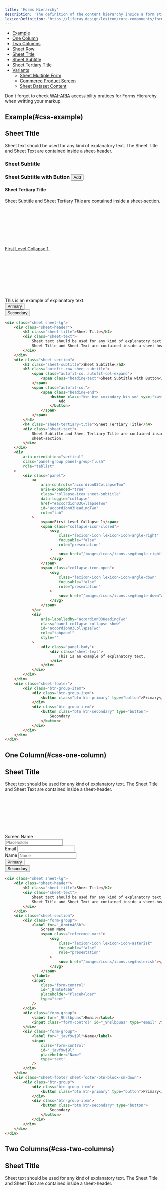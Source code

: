 ```yaml
---
title: 'Forms Hierarchy'
description: 'The definition of the content hierarchy inside a form structure and the components used to identify the different content blocks. This page contemplates the visual definition of the hierarchy and the measurements and the definition of the components that establish that hierarchy.'
lexiconDefinition: 'https://liferay.design/lexicon/core-components/forms/'
---
```


<div class="nav-toc-absolute">
<div class="nav-toc">

-   [Example](#css-example)
-   [One Column](#css-one-column)
-   [Two Columns](#css-two-columns)
-   [Sheet Row](#css-sheet-row)
-   [Sheet Title](#css-sheet-title)
-   [Sheet Subtitle](#css-sheet-subtitle)
-   [Sheet Tertiary Title](#css-sheet-tertiary-title)
-   [Variants](#css-variants)
    -   [Sheet Multiple Form](#css-sheet-multiple-form)
    -   [Commerce Product Screen](#css-commerce-product-screen)
    -   [Sheet Dataset Content](#css-sheet-dataset-content)

</div>
</div>

<div class="clay-site-alert alert alert-warning">
	Don't forget to check <a href="https://www.w3.org/TR/wai-aria-practices/#accordion">WAI-ARIA</a> accessibility pratices for Forms Hierarchy when writting your markup.
</div>

## Example(#css-example)

<div class="sheet-example">
	<div class="sheet sheet-lg">
		<div class="sheet-header">
			<h2 class="sheet-title">Sheet Title</h2>
			<div class="sheet-text">Sheet text should be used for any kind of explanatory text. The Sheet Title and Sheet Text are contained inside a sheet-header.</div>
		</div>
		<div class="sheet-section">
			<h3 class="sheet-subtitle">Sheet Subtitle</h3>
			<h3 class="autofit-row sheet-subtitle">
				<span class="autofit-col autofit-col-expand">
					<span class="heading-text">Sheet Subtitle with Button</span>
				</span>
				<span class="autofit-col">
					<span class="heading-end">
						<button class="btn btn-secondary btn-sm" type="button">Add</button>
					</span>
				</span>
			</h3>
			<h4 class="sheet-tertiary-title">Sheet Tertiary Title</h4>
			<div class="sheet-text">Sheet Subtitle and Sheet Tertiary Title are contained inside a sheet-section.</div>
		</div>
		<div aria-orientation="vertical" class="panel-group panel-group-flush" role="tablist">
			<div class="panel">
				<a aria-controls="accordion03CollapseTwo" aria-expanded="true" class="collapse-icon sheet-subtitle" data-toggle="collapse" href="#accordion03CollapseTwo" id="accordion03HeadingTwo" role="tab">
					<span>First Level Collapse 1</span>
					<span class="collapse-icon-closed">
						<svg class="lexicon-icon lexicon-icon-angle-right" focusable="false" role="presentation">
							<use href="/images/icons/icons.svg#angle-right"></use>
						</svg>
					</span>
					<span class="collapse-icon-open">
						<svg class="lexicon-icon lexicon-icon-angle-down" focusable="false" role="presentation">
							<use href="/images/icons/icons.svg#angle-down"></use>
						</svg>
					</span>
				</a>
				<div aria-labelledby="accordion03HeadingTwo" class="panel-collapse collapse show" id="accordion03CollapseTwo" role="tabpanel" style="">
					<div class="panel-body">
						<div class="sheet-text">This is an example of explanatory text.</div>
					</div>
				</div>
			</div>
		</div>
		<div class="sheet-footer">
			<div class="btn-group-item">
				<div class="btn-group-item">
					<button class="btn btn-primary" type="button">Primary</button>
				</div>
				<div class="btn-group-item">
					<button class="btn btn-secondary" type="button">Secondary</button>
				</div>
			</div>
		</div>
	</div>
</div>

```html
<div class="sheet sheet-lg">
	<div class="sheet-header">
		<h2 class="sheet-title">Sheet Title</h2>
		<div class="sheet-text">
			Sheet text should be used for any kind of explanatory text. The
			Sheet Title and Sheet Text are contained inside a sheet-header.
		</div>
	</div>
	<div class="sheet-section">
		<h3 class="sheet-subtitle">Sheet Subtitle</h3>
		<h3 class="autofit-row sheet-subtitle">
			<span class="autofit-col autofit-col-expand">
				<span class="heading-text">Sheet Subtitle with Button</span>
			</span>
			<span class="autofit-col">
				<span class="heading-end">
					<button class="btn btn-secondary btn-sm" type="button">
						Add
					</button>
				</span>
			</span>
		</h3>
		<h4 class="sheet-tertiary-title">Sheet Tertiary Title</h4>
		<div class="sheet-text">
			Sheet Subtitle and Sheet Tertiary Title are contained inside a
			sheet-section.
		</div>
	</div>
	<div
		aria-orientation="vertical"
		class="panel-group panel-group-flush"
		role="tablist"
	>
		<div class="panel">
			<a
				aria-controls="accordion03CollapseTwo"
				aria-expanded="true"
				class="collapse-icon sheet-subtitle"
				data-toggle="collapse"
				href="#accordion03CollapseTwo"
				id="accordion03HeadingTwo"
				role="tab"
			>
				<span>First Level Collapse 1</span>
				<span class="collapse-icon-closed">
					<svg
						class="lexicon-icon lexicon-icon-angle-right"
						focusable="false"
						role="presentation"
					>
						<use href="/images/icons/icons.svg#angle-right"></use>
					</svg>
				</span>
				<span class="collapse-icon-open">
					<svg
						class="lexicon-icon lexicon-icon-angle-down"
						focusable="false"
						role="presentation"
					>
						<use href="/images/icons/icons.svg#angle-down"></use>
					</svg>
				</span>
			</a>
			<div
				aria-labelledby="accordion03HeadingTwo"
				class="panel-collapse collapse show"
				id="accordion03CollapseTwo"
				role="tabpanel"
				style=""
			>
				<div class="panel-body">
					<div class="sheet-text">
						This is an example of explanatory text.
					</div>
				</div>
			</div>
		</div>
	</div>
	<div class="sheet-footer">
		<div class="btn-group-item">
			<div class="btn-group-item">
				<button class="btn btn-primary" type="button">Primary</button>
			</div>
			<div class="btn-group-item">
				<button class="btn btn-secondary" type="button">
					Secondary
				</button>
			</div>
		</div>
	</div>
</div>
```

## One Column(#css-one-column)

<div class="sheet-example">
	<div class="sheet sheet-lg">
		<div class="sheet-header">
			<h2 class="sheet-title">Sheet Title</h2>
			<div class="sheet-text">Sheet text should be used for any kind of explanatory text. The Sheet Title and Sheet Text are contained inside a sheet-header.</div>
		</div>
		<div class="sheet-section">
			<div class="form-group">
				<label for="_yepzzftzb">
					Screen Name
					<span class="reference-mark">
						<svg class="lexicon-icon lexicon-icon-asterisk" focusable="false" role="presentation">
							<use href="/images/icons/icons.svg#asterisk"></use>
						</svg>
					</span>
				</label>
				<input class="form-control" id="_yepzzftzb" placeholder="Placeholder" type="text">
			</div>
			<div class="form-group">
				<label for="basicInputTypeEmail">Email</label>
				<input class="form-control" id="basicInputTypeEmail" type="email">
			</div>
			<div class="form-group">
				<label for="_3yzci7nce">Name</label>
				<input class="form-control" id="_3yzci7nce" placeholder="Name" type="text">
			</div>
		</div>
		<div class="sheet-footer sheet-footer-btn-block-sm-down">
			<div class="btn-group">
				<div class="btn-group-item">
					<button class="btn btn-primary" type="button">Primary</button>
				</div>
				<div class="btn-group-item">
					<button class="btn btn-secondary" type="button">Secondary</button>
				</div>
			</div>
		</div>
	</div>
</div>

```html
<div class="sheet sheet-lg">
	<div class="sheet-header">
		<h2 class="sheet-title">Sheet Title</h2>
		<div class="sheet-text">
			Sheet text should be used for any kind of explanatory text. The
			Sheet Title and Sheet Text are contained inside a sheet-header.
		</div>
	</div>
	<div class="sheet-section">
		<div class="form-group">
			<label for="_0rmtn466h">
				Screen Name
				<span class="reference-mark">
					<svg
						class="lexicon-icon lexicon-icon-asterisk"
						focusable="false"
						role="presentation"
					>
						<use href="/images/icons/icons.svg#asterisk"></use>
					</svg>
				</span>
			</label>
			<input
				class="form-control"
				id="_0rmtn466h"
				placeholder="Placeholder"
				type="text"
			/>
		</div>
		<div class="form-group">
			<label for="_9hslbpuas">Email</label>
			<input class="form-control" id="_9hslbpuas" type="email" />
		</div>
		<div class="form-group">
			<label for="_javf9wj9l">Name</label>
			<input
				class="form-control"
				id="_javf9wj9l"
				placeholder="Name"
				type="text"
			/>
		</div>
	</div>
	<div class="sheet-footer sheet-footer-btn-block-sm-down">
		<div class="btn-group">
			<div class="btn-group-item">
				<button class="btn btn-primary" type="button">Primary</button>
			</div>
			<div class="btn-group-item">
				<button class="btn btn-secondary" type="button">
					Secondary
				</button>
			</div>
		</div>
	</div>
</div>
```

## Two Columns(#css-two-columns)

<div class="sheet-example">
	<div class="sheet sheet-lg">
		<div class="sheet-header">
			<h2 class="sheet-title">Sheet Title</h2>
			<div class="sheet-text">Sheet text should be used for any kind of explanatory text. The Sheet Title and Sheet Text are contained inside a sheet-header.</div>
		</div>
		<div class="sheet-section">
			<div class="form-group-autofit">
				<div class="form-group-item">
					<label for="_c0phn4u3q">
						Screen Name
						<span class="reference-mark">
							<svg class="lexicon-icon lexicon-icon-asterisk" focusable="false" role="presentation">
								<use href="/images/icons/icons.svg#asterisk"></use>
							</svg>
						</span>
					</label>
					<input class="form-control" id="_c0phn4u3q" placeholder="Placeholder" type="text">
				</div>
				<div class="form-group-item">
					<label for="_2nwkgln2x">Birthday</label>
					<input class="form-control" id="_2nwkgln2x" placeholder="Placeholder" type="text" value="01/01/1970">
				</div>
			</div>
			<div class="form-group-autofit">
				<div class="form-group-item">
					<label for="_iyygmg1c5">Email</label>
					<input class="form-control" id="_iyygmg1c5" type="email">
				</div>
				<div class="form-group-item">
					<label for="_xyx7wo9lq">Gender</label>
					<input class="form-control" id="_xyx7wo9lq" placeholder="Gender" type="text">
				</div>
			</div>
			<div class="form-group-autofit">
				<div class="form-group-item">
					<label for="_hizl88js7">Name</label>
					<input class="form-control" id="_hizl88js7" placeholder="Name" type="text">
				</div>
				<div class="form-group-item">
					<label for="_3ud138ywq">Job Title</label>
					<input class="form-control" id="_3ud138ywq" placeholder="Job Title" type="text">
				</div>
			</div>
		</div>
		<div class="sheet-footer sheet-footer-btn-block-sm-down">
			<div class="btn-group">
				<div class="btn-group-item">
					<button class="btn btn-primary" type="button">Primary</button>
				</div>
				<div class="btn-group-item">
					<button class="btn btn-secondary" type="button">Secondary</button>
				</div>
			</div>
		</div>
	</div>
</div>

```html
<div class="sheet sheet-lg">
	<div class="sheet-header">
		<h2 class="sheet-title">Sheet Title</h2>
		<div class="sheet-text">
			Sheet text should be used for any kind of explanatory text. The
			Sheet Title and Sheet Text are contained inside a sheet-header.
		</div>
	</div>
	<div class="sheet-section">
		<div class="form-group-autofit">
			<div class="form-group-item">
				<label for="_cab0u4dgi">
					Screen Name
					<span class="reference-mark">
						<svg
							class="lexicon-icon lexicon-icon-asterisk"
							focusable="false"
							role="presentation"
						>
							<use href="/images/icons/icons.svg#asterisk"></use>
						</svg>
					</span>
				</label>
				<input
					class="form-control"
					id="_cab0u4dgi"
					placeholder="Placeholder"
					type="text"
				/>
			</div>
			<div class="form-group-item">
				<label for="_y1mdflpv9">Birthday</label>
				<input
					class="form-control"
					id="_y1mdflpv9"
					placeholder="Placeholder"
					type="text"
					value="01/01/1970"
				/>
			</div>
		</div>
		<div class="form-group-autofit">
			<div class="form-group-item">
				<label for="_jcrc07o9v">Email</label>
				<input class="form-control" id="_jcrc07o9v" type="email" />
			</div>
			<div class="form-group-item">
				<label for="_17obpdwz0">Gender</label>
				<input
					class="form-control"
					id="_17obpdwz0"
					placeholder="Gender"
					type="text"
				/>
			</div>
		</div>
		<div class="form-group-autofit">
			<div class="form-group-item">
				<label for="_kcnx64qkv">Name</label>
				<input
					class="form-control"
					id="_kcnx64qkv"
					placeholder="Name"
					type="text"
				/>
			</div>
			<div class="form-group-item">
				<label for="_8awy2608y">Job Title</label>
				<input
					class="form-control"
					id="_8awy2608y"
					placeholder="Job Title"
					type="text"
				/>
			</div>
		</div>
	</div>
	<div class="sheet-footer sheet-footer-btn-block-sm-down">
		<div class="btn-group">
			<div class="btn-group-item">
				<button class="btn btn-primary" type="button">Primary</button>
			</div>
			<div class="btn-group-item">
				<button class="btn btn-secondary" type="button">
					Secondary
				</button>
			</div>
		</div>
	</div>
</div>
```

## Sheet Row(#css-sheet-row)

The `sheet-row` aligns content flush with the sheet borders using negative margins.

<div class="sheet-example">
	<div class="sheet sheet-lg">
		<div class="sheet-header">
			<h4 class="sheet-title">Sheet Title</h4>
		</div>
		<div class="sheet-row">
			<ul class="nav nav-tabs nav-tabs-light" role="tablist">
				<li class="nav-item">
					<a aria-controls="fields" aria-selected="true" class="active nav-link" data-toggle="tab" href="#fields" id="fieldsTab" role="tab">Fields</a>
				</li>
				<li class="nav-item">
					<a aria-controls="settings" aria-selected="false" class="nav-link" data-toggle="tab" href="#settings" id="settingsTab" role="tab">Settings</a>
				</li>
				<li class="nav-item">
					<a aria-controls="documents" aria-selected="false" class="disabled nav-link" data-toggle="tab" href="#documents" id="documentsTab" role="tab" tabindex="-1">Documents</a>
				</li>
				<li class="dropdown nav-item">
					<a aria-expanded="false" aria-haspopup="true" class="dropdown-toggle nav-link" data-toggle="dropdown" href="#1" role="button">
						Configuration
						<svg class="lexicon-icon lexicon-icon-caret-bottom" focusable="false" role="presentation">
							<use href="/images/icons/icons.svg#caret-bottom" />
						</svg>
					</a>
					<div class="dropdown-menu dropdown-menu-indicator-end">
						<a aria-controls="setup" aria-selected="false" class="dropdown-item" data-toggle="tab" href="#setup" id="setupTab" role="tab">
							Setup
							<span aria-hidden="true" class="dropdown-item-indicator">
								<svg class="lexicon-icon lexicon-icon-check" focusable="false" role="presentation">
									<use href="/images/icons/icons.svg#check" />
								</svg>
							</span>
						</a>
						<a aria-controls="supportedClients" aria-selected="false" class="dropdown-item" data-toggle="tab" href="#supportedClients" id="supportedClientsTab" role="tab">
							Supported Clients
							<span aria-hidden="true" class="dropdown-item-indicator">
								<svg class="lexicon-icon lexicon-icon-check" focusable="false" role="presentation">
									<use href="/images/icons/icons.svg#check" />
								</svg>
							</span>
						</a>
					</div>
				</li>
			</ul>
			<div class="tab-content">
				<div aria-labelledby="fieldsTab" class="active fade show tab-pane" id="fields" role="tabpanel">
					Single origin, extra id beans, eu to go, skinny americano ut aftertaste sugar. At americano, viennese variety iced grounds, grinder froth and pumpkin spice aromatic. Cultivar aged lungo, grounds café au lait, skinny, blue mountain, in variety sugar shop roast. Wings, blue mountain affogato organic cappuccino java plunger pot. Single shot variety pumpkin spice seasonal skinny barista carajillo robust cream.
				</div>
				<div aria-labelledby="settingsTab" class="fade tab-pane" id="settings" role="tabpanel">
					Iced, crema, coffee id kopi-luwak coffee variety. Skinny extraction, id trifecta qui trifecta grinder. Barista robusta arabica breve ut skinny milk beans macchiato carajillo espresso. Cultivar single shot brewed, coffee steamed to go wings to go cortado. Grinder, siphon coffee acerbic espresso cinnamon crema breve.
				</div>
				<div aria-labelledby="documentsTab" class="fade tab-pane" id="documents" role="tabpanel">
					Cultivar single shot brewed, coffee steamed to go wings to go cortado. Grinder, siphon coffee acerbic espresso cinnamon crema breve.
				</div>
				<div aria-labelledby="setupTab" class="fade tab-pane" id="setup" role="tabpanel">
					Skinny extraction, id trifecta qui trifecta grinder. Barista robusta arabica breve ut skinny milk beans macchiato carajillo espresso. Cultivar single shot brewed, coffee steamed to go wings to go cortado. Grinder, siphon coffee acerbic espresso cinnamon crema breve.
				</div>
				<div aria-labelledby="supportedClientsTab" class="fade tab-pane" id="supportedClients" role="tabpanel">
					At americano, viennese variety iced grounds, grinder froth and pumpkin spice aromatic. Cultivar aged lungo, grounds café au lait, skinny, blue mountain, in variety sugar shop roast. Wings, blue mountain affogato organic cappuccino java plunger pot. Single shot variety pumpkin spice seasonal skinny barista carajillo robust cream.
				</div>
			</div>
		</div>
	</div>
</div>

```html
<div class="sheet sheet-lg">
	<div class="sheet-header">
		<h4 class="sheet-title">Sheet Title</h4>
	</div>
	<div class="sheet-row">
		<ul class="nav nav-tabs nav-tabs-light" role="tablist">
			<li class="nav-item">
				<a
					aria-controls="fields"
					aria-selected="true"
					class="active nav-link"
					data-toggle="tab"
					href="#fields"
					id="fieldsTab"
					role="tab"
					>Fields</a
				>
			</li>
			<li class="nav-item">
				<a
					aria-controls="settings"
					aria-selected="false"
					class="nav-link"
					data-toggle="tab"
					href="#settings"
					id="settingsTab"
					role="tab"
					>Settings</a
				>
			</li>
			<li class="nav-item">
				<a
					aria-controls="documents"
					aria-selected="false"
					class="disabled nav-link"
					data-toggle="tab"
					href="#documents"
					id="documentsTab"
					role="tab"
					tabindex="-1"
					>Documents</a
				>
			</li>
			<li class="dropdown nav-item">
				<a
					aria-expanded="false"
					aria-haspopup="true"
					class="dropdown-toggle nav-link"
					data-toggle="dropdown"
					href="#1"
					role="button"
				>
					Configuration
					<svg
						class="lexicon-icon lexicon-icon-caret-bottom"
						focusable="false"
						role="presentation"
					>
						<use href="/images/icons/icons.svg#caret-bottom" />
					</svg>
				</a>
				<div class="dropdown-menu dropdown-menu-indicator-end">
					<a
						aria-controls="setup"
						aria-selected="false"
						class="dropdown-item"
						data-toggle="tab"
						href="#setup"
						id="setupTab"
						role="tab"
					>
						Setup
						<span
							aria-hidden="true"
							class="dropdown-item-indicator"
						>
							<svg
								class="lexicon-icon lexicon-icon-check"
								focusable="false"
								role="presentation"
							>
								<use href="/images/icons/icons.svg#check" />
							</svg>
						</span>
					</a>
					<a
						aria-controls="supportedClients"
						aria-selected="false"
						class="dropdown-item"
						data-toggle="tab"
						href="#supportedClients"
						id="supportedClientsTab"
						role="tab"
					>
						Supported Clients
						<span
							aria-hidden="true"
							class="dropdown-item-indicator"
						>
							<svg
								class="lexicon-icon lexicon-icon-check"
								focusable="false"
								role="presentation"
							>
								<use href="/images/icons/icons.svg#check" />
							</svg>
						</span>
					</a>
				</div>
			</li>
		</ul>
		<div class="tab-content">
			<div
				aria-labelledby="fieldsTab"
				class="active fade show tab-pane"
				id="fields"
				role="tabpanel"
			>
				Single origin, extra id beans, eu to go, skinny americano ut
				aftertaste sugar. At americano, viennese variety iced grounds,
				grinder froth and pumpkin spice aromatic. Cultivar aged lungo,
				grounds café au lait, skinny, blue mountain, in variety sugar
				shop roast. Wings, blue mountain affogato organic cappuccino
				java plunger pot. Single shot variety pumpkin spice seasonal
				skinny barista carajillo robust cream.
			</div>
			<div
				aria-labelledby="settingsTab"
				class="fade tab-pane"
				id="settings"
				role="tabpanel"
			>
				Iced, crema, coffee id kopi-luwak coffee variety. Skinny
				extraction, id trifecta qui trifecta grinder. Barista robusta
				arabica breve ut skinny milk beans macchiato carajillo espresso.
				Cultivar single shot brewed, coffee steamed to go wings to go
				cortado. Grinder, siphon coffee acerbic espresso cinnamon crema
				breve.
			</div>
			<div
				aria-labelledby="documentsTab"
				class="fade tab-pane"
				id="documents"
				role="tabpanel"
			>
				Cultivar single shot brewed, coffee steamed to go wings to go
				cortado. Grinder, siphon coffee acerbic espresso cinnamon crema
				breve.
			</div>
			<div
				aria-labelledby="setupTab"
				class="fade tab-pane"
				id="setup"
				role="tabpanel"
			>
				Skinny extraction, id trifecta qui trifecta grinder. Barista
				robusta arabica breve ut skinny milk beans macchiato carajillo
				espresso. Cultivar single shot brewed, coffee steamed to go
				wings to go cortado. Grinder, siphon coffee acerbic espresso
				cinnamon crema breve.
			</div>
			<div
				aria-labelledby="supportedClientsTab"
				class="fade tab-pane"
				id="supportedClients"
				role="tabpanel"
			>
				At americano, viennese variety iced grounds, grinder froth and
				pumpkin spice aromatic. Cultivar aged lungo, grounds café au
				lait, skinny, blue mountain, in variety sugar shop roast. Wings,
				blue mountain affogato organic cappuccino java plunger pot.
				Single shot variety pumpkin spice seasonal skinny barista
				carajillo robust cream.
			</div>
		</div>
	</div>
</div>
```

## Sheet Title(#css-sheet-title)

Use `autofit` utilities with `component-title` in `sheet-title` to vertically align the text with small sized buttons (32px tall). This pattern allows long text to break to new line while keeping the button(s) text centered on the first line of text.

<div class="sheet-example">
	<div class="sheet sheet-lg">
		<div class="sheet-header">
			<h4 class="sheet-title">Sheet Title</h4>
			<h4 class="sheet-title">
				<span class="autofit-float-sm-down autofit-padded-no-gutters autofit-row">
					<span class="autofit-col autofit-col-expand">
						<span class="component-title">One Line Title</span>
					</span>
					<span class="autofit-col">
						<a class="btn btn-secondary btn-sm" href="#1" role="button">Add</a>
					</span>
					<span class="autofit-col">
						<button class="btn btn-secondary btn-sm" type="button">Remove</button>
					</span>
				</span>
			</h4>
			<h4 class="sheet-title">
				<span class="autofit-padded-no-gutters autofit-row">
					<span class="autofit-col autofit-col-expand">
						<span class="component-title">ReallySuperInsanelyJustIncrediblyLongAndTotallyNotPossibleWordButWeAreReallyTryingToCoverAllOurBasesHereJustInCaseSomeoneIsNutsAsPerUsual</span>
					</span>
					<span class="autofit-col">
						<a class="btn btn-secondary btn-sm" href="#1" role="button">Add</a>
					</span>
					<span class="autofit-col">
						<button class="btn btn-secondary btn-sm" type="button">Remove</button>
					</span>
				</span>
			</h4>
		</div>
	</div>
</div>

```html
<h4 class="sheet-title">Sheet Title</h4>

<h4 class="sheet-title">
	<span class="autofit-float-sm-down autofit-padded-no-gutters autofit-row">
		<span class="autofit-col autofit-col-expand">
			<span class="component-title">One Line Title</span>
		</span>
		<span class="autofit-col">
			<a class="btn btn-secondary btn-sm" href="#1" role="button">Add</a>
		</span>
		<span class="autofit-col">
			<button class="btn btn-secondary btn-sm" type="button">
				Remove
			</button>
		</span>
	</span>
</h4>

<h4 class="sheet-title">
	<span class="autofit-padded-no-gutters autofit-row">
		<span class="autofit-col autofit-col-expand">
			<span class="component-title"
				>ReallySuperInsanelyJustIncrediblyLongAndTotallyNotPossibleWordButWeAreReallyTryingToCoverAllOurBasesHereJustInCaseSomeoneIsNutsAsPerUsual</span
			>
		</span>
		<span class="autofit-col">
			<a class="btn btn-secondary btn-sm" href="#1" role="button">Add</a>
		</span>
		<span class="autofit-col">
			<button class="btn btn-secondary btn-sm" type="button">
				Remove
			</button>
		</span>
	</span>
</h4>
```

## Sheet Subtitle(#css-sheet-subtitle)

Nest `autofit` utilities with `component-title` in `sheet-subtitle` to vertically align the text with small sized buttons (32px tall). This pattern, from the <a href="https://liferay.design/lexicon/core-components/forms/forms-sheet/" rel="noopener noreferrer" target="_blank">Lexicon specs</a>, aligns the text to the bottom of the button(s) when there is only one line of text. Multiple lines of text aligns the text to the top of the button(s).

<div class="sheet-example">
	<div class="sheet sheet-lg">
		<div class="sheet-section">
			<h4 class="sheet-subtitle">Sheet Subtitle</h4>
			<h4 class="sheet-subtitle">
				<span class="autofit-float-sm-down autofit-padded-no-gutters autofit-row">
					<span class="autofit-col autofit-col-expand">
						<span class="component-title">One Line Subtitle</span>
					</span>
					<span class="autofit-col">
						<a class="btn btn-secondary btn-sm" href="#1" role="button">Add</a>
					</span>
					<span class="autofit-col">
						<button class="btn btn-secondary btn-sm" type="button">Remove</button>
					</span>
				</span>
			</h4>
			<h4 class="sheet-subtitle">
				<span class="autofit-float-sm-down autofit-padded-no-gutters autofit-row">
					<span class="autofit-col autofit-col-expand">
						<span class="component-title">ReallySuperInsanelyJustIncrediblyLongAndTotallyNotPossibleWordButWeAreReallyTryingToCoverAllOurBasesHereJustInCaseSomeoneIsNutsAsPerUsual</span>
					</span>
					<span class="autofit-col">
						<a class="btn btn-secondary btn-sm" href="#1" role="button">Add</a>
					</span>
					<span class="autofit-col">
						<button class="btn btn-secondary btn-sm" type="button">Remove</button>
					</span>
				</span>
			</h4>
		</div>
	</div>
</div>

```html
<h4 clss="sheet-subtitle">Sheet Subtitle</h4>

<h4 class="sheet-subtitle">
	<span class="autofit-float-sm-down autofit-padded-no-gutters autofit-row">
		<span class="autofit-col autofit-col-expand">
			<span class="component-title">One Line Subtitle</span>
		</span>
		<span class="autofit-col">
			<a class="btn btn-secondary btn-sm" href="#1" role="button">Add</a>
		</span>
		<span class="autofit-col">
			<button class="btn btn-secondary btn-sm" type="button">
				Remove
			</button>
		</span>
	</span>
</h4>

<h4 class="sheet-subtitle">
	<span class="autofit-float-sm-down autofit-padded-no-gutters autofit-row">
		<span class="autofit-col autofit-col-expand">
			<span class="component-title"
				>ReallySuperInsanelyJustIncrediblyLongAndTotallyNotPossibleWordButWeAreReallyTryingToCoverAllOurBasesHereJustInCaseSomeoneIsNutsAsPerUsual</span
			>
		</span>
		<span class="autofit-col">
			<a class="btn btn-secondary btn-sm" href="#1" role="button">Add</a>
		</span>
		<span class="autofit-col">
			<button class="btn btn-secondary btn-sm" type="button">
				Remove
			</button>
		</span>
	</span>
</h4>
```

## Sheet Tertiary Title(#css-sheet-tertiary-title)

<div class="sheet-example">
	<div class="sheet sheet-lg">
		<div class="sheet-section">
			<h4 class="sheet-tertiary-title">Sheet Tertiary Title</h4>
			<h4 class="sheet-tertiary-title">
				<span class="autofit-float-sm-down autofit-padded-no-gutters autofit-row">
					<span class="autofit-col autofit-col-expand">
						<span class="component-title">One Line Tertiary Title</span>
					</span>
					<span class="autofit-col">
						<a class="btn btn-secondary btn-sm" href="#1" role="button">Add</a>
					</span>
					<span class="autofit-col">
						<button class="btn btn-secondary btn-sm" type="button">Remove</button>
					</span>
				</span>
			</h4>
			<h4 class="sheet-tertiary-title">
				<span class="autofit-float-sm-down autofit-padded-no-gutters autofit-row">
					<span class="autofit-col autofit-col-expand">
						<span class="component-title">ReallySuperInsanelyJustIncrediblyLongAndTotallyNotPossibleWordButWeAreReallyTryingToCoverAllOurBasesHereJustInCaseSomeoneIsNutsAsPerUsual</span>
					</span>
					<span class="autofit-col">
						<a class="btn btn-secondary btn-sm" href="#1" role="button">Add</a>
					</span>
					<span class="autofit-col">
						<button class="btn btn-secondary btn-sm" type="button">Remove</button>
					</span>
				</span>
			</h4>
		</div>
	</div>
</div>

```html
<h4 class="sheet-tertiary-title">Sheet Tertiary Title</h4>

<h4 class="sheet-tertiary-title">
	<span class="autofit-float-sm-down autofit-padded-no-gutters autofit-row">
		<span class="autofit-col autofit-col-expand">
			<span class="component-title">One Line Tertiary Title</span>
		</span>
		<span class="autofit-col">
			<a class="btn btn-secondary btn-sm" href="#1" role="button">Add</a>
		</span>
		<span class="autofit-col">
			<button class="btn btn-secondary btn-sm" type="button">
				Remove
			</button>
		</span>
	</span>
</h4>

<h4 class="sheet-tertiary-title">
	<span class="autofit-float-sm-down autofit-padded-no-gutters autofit-row">
		<span class="autofit-col autofit-col-expand">
			<span class="component-title"
				>ReallySuperInsanelyJustIncrediblyLongAndTotallyNotPossibleWordButWeAreReallyTryingToCoverAllOurBasesHereJustInCaseSomeoneIsNutsAsPerUsual</span
			>
		</span>
		<span class="autofit-col">
			<a class="btn btn-secondary btn-sm" href="#1" role="button">Add</a>
		</span>
		<span class="autofit-col">
			<button class="btn btn-secondary btn-sm" type="button">
				Remove
			</button>
		</span>
	</span>
</h4>
```

## Variants(#css-variants)

## Sheet Multiple Form(#css-sheet-multiple-form)

The modifier class `sheet-multiple-form` on `sheet` provides alternative sizing and spacing to `sheet-header` to be used in specific situations explained below.

This pattern is used in form scenarios, usually to display a form, multiple forms or a combination of single/multiple forms and one or several sheets to display information. See <a href="https://liferay.design/lexicon/core-components/forms/forms-sheet/#multiple-form" rel="noopener noreferrer" target="_blank">Lexicon</a>.

<div class="sheet-example">
	<div class="sheet sheet-multiple-form">
		<div class="sheet-header">
			<div class="autofit-row autofit-padded-no-gutters">
				<div class="autofit-col autofit-col-shrink">
					<h4 class="sheet-title">
						<span class="component-title">Sheet Header</span>
					</h4>
				</div>
				<div class="autofit-col">
					<div class="dropdown dropdown-action">
						<button aria-expanded="false" aria-haspopup="true" class="component-action dropdown-toggle" data-toggle="dropdown" id="dropdownSites5" type="button">
							<svg class="lexicon-icon lexicon-icon-ellipsis-v" focusable="false" role="presentation">
								<use xlink:href="/images/icons/icons.svg#ellipsis-v" />
							</svg>
						</button>
						<ul aria-labelledby="dropdownSites5" class="dropdown-menu">
							<li><a class="dropdown-item" href="#1">Download</a></li>
							<li><a class="dropdown-item" href="#1">Edit</a></li>
							<li><a class="dropdown-item" href="#1">Move</a></li>
							<li><a class="dropdown-item" href="#1">Checkout</a></li>
							<li><a class="dropdown-item" href="#1">Permissions</a></li>
							<li><a class="dropdown-item" href="#1">Move to Recycle Bin</a></li>
						</ul>
					</div>
				</div>
			</div>
		</div>
		<div class="sheet-section">
			<h5 class="sheet-title">Sheet Title</h5>
			<p class="sheet-text">Sheet text should be used for any kind of explanatory text. The Sheet Title and Sheet Text are contained inside a sheet-section.</p>
		</div>
		<div class="sheet-section">
			<h6 class="sheet-subtitle">Sheet Subtitle 01</h6>
			<div class="form-group">
				<label for="basicInputTypeTextarea">Textarea</label>
				<textarea class="form-control" id="basicInputTypeTextarea" name="basicInputTypeTextarea" placeholder="Placeholder"></textarea>
			</div>
		</div>
		<div class="sheet-section">
			<h6 class="sheet-subtitle">Sheet Subtitle 02</h6>
		</div>
		<div class="sheet-footer sheet-footer-btn-block-sm-down">
			<div class="btn-group">
				<div class="btn-group-item">
					<button class="btn btn-primary" type="button">Primary</button>
				</div>
				<div class="btn-group-item">
					<button class="btn btn-secondary" type="button">Secondary</button>
				</div>
			</div>
		</div>
	</div>
</div>

```html
<div class="sheet sheet-multiple-form">
	<div class="sheet-header">
		<div class="autofit-row autofit-padded-no-gutters">
			<div class="autofit-col autofit-col-shrink">
				<h4 class="sheet-title">
					<span class="component-title">Sheet Header</span>
				</h4>
			</div>
			<div class="autofit-col">
				<div class="dropdown dropdown-action">
					<button
						aria-expanded="false"
						aria-haspopup="true"
						class="component-action dropdown-toggle"
						data-toggle="dropdown"
						id="dropdownSites5"
						type="button"
					>
						<svg
							class="lexicon-icon lexicon-icon-ellipsis-v"
							focusable="false"
							role="presentation"
						>
							<use
								xlink:href="/images/icons/icons.svg#ellipsis-v"
							/>
						</svg>
					</button>
					<ul aria-labelledby="dropdownSites5" class="dropdown-menu">
						<li><a class="dropdown-item" href="#1">Download</a></li>
						<li><a class="dropdown-item" href="#1">Edit</a></li>
						<li><a class="dropdown-item" href="#1">Move</a></li>
						<li><a class="dropdown-item" href="#1">Checkout</a></li>
						<li>
							<a class="dropdown-item" href="#1">Permissions</a>
						</li>
						<li>
							<a class="dropdown-item" href="#1"
								>Move to Recycle Bin</a
							>
						</li>
					</ul>
				</div>
			</div>
		</div>
	</div>
	<div class="sheet-section">
		<h5 class="sheet-title">Sheet Title</h5>
		<p class="sheet-text">
			Sheet text should be used for any kind of explanatory text. The
			Sheet Title and Sheet Text are contained inside a sheet-section.
		</p>
	</div>
	<div class="sheet-section">
		<h6 class="sheet-subtitle">Sheet Subtitle 01</h6>
		<div class="form-group">
			<label for="basicInputTypeTextarea">Textarea</label>
			<textarea
				class="form-control"
				id="basicInputTypeTextarea"
				name="basicInputTypeTextarea"
				placeholder="Placeholder"
			></textarea>
		</div>
	</div>
	<div class="sheet-section">
		<h6 class="sheet-subtitle">Sheet Subtitle 02</h6>
	</div>
	<div class="sheet-footer sheet-footer-btn-block-sm-down">
		<div class="btn-group">
			<div class="btn-group-item">
				<button class="btn btn-primary" type="button">Primary</button>
			</div>
			<div class="btn-group-item">
				<button class="btn btn-secondary" type="button">
					Secondary
				</button>
			</div>
		</div>
	</div>
</div>
```

## Commerce Product Screen(#css-commerce-product-screen)

This is an example of the `sheet-multiple-form` modifier with `card-page card-page-equal-height` used to layout the Commerce Product Screen.

<div class="sheet-example">
	<div class="container-fluid container-fluid-max-xl">
		<div class="card-page card-page-equal-height">
			<div class="card-page-item col-lg-4 col-sm-6">
				<div class="sheet">
					<div class="autofit-padded-no-gutters autofit-row autofit-row-center">
						<div class="autofit-col">
							<div class="sticker sticker-success sticker-xl">
								<svg class="lexicon-icon lexicon-icon-document-pending" focusable="false" role="presentation">
									<use xlink:href="/images/icons/icons.svg#document-pending" />
								</svg>
							</div>
						</div>
						<div class="autofit-col autofit-col-expand">
							<div>Units Sold</div>
							<div><span>128</span><span> / Sales </span><strong>$459k</strong></div>
							<div>27% last 30 days</div>
						</div>
					</div>
				</div>
			</div>
			<div class="card-page-item col-lg-4 col-sm-6">
				<div class="sheet">
					<div class="autofit-padded-no-gutters autofit-row autofit-row-center">
						<div class="autofit-col">
							<div class="sticker sticker-success sticker-xl">
								<svg class="lexicon-icon lexicon-icon-document-pending" focusable="false" role="presentation">
									<use xlink:href="/images/icons/icons.svg#document-pending" />
								</svg>
							</div>
						</div>
						<div class="autofit-col autofit-col-expand">
							<div>Units Sold</div>
						</div>
					</div>
				</div>
			</div>
			<div class="card-page-item col-lg-4 col-sm-6">
				<div class="sheet">
					<div class="autofit-padded-no-gutters autofit-row autofit-row-center">
						<div class="autofit-col">
							<div class="sticker sticker-success sticker-xl">
								<svg class="lexicon-icon lexicon-icon-document-pending" focusable="false" role="presentation">
									<use xlink:href="/images/icons/icons.svg#document-pending" />
								</svg>
							</div>
						</div>
						<div class="autofit-col autofit-col-expand">
							<div>Units Sold</div>
							<div><span>128</span><span> / Sales </span><strong>$459k</strong></div>
							<div>27% last 30 days</div>
						</div>
					</div>
				</div>
			</div>
		</div>
		<div class="card-page card-page-equal-height">
			<div class="card-page-item col-12">
				<div class="sheet sheet-multiple-form">
					<div class="sheet-header">
						<h4 class="sheet-title">SEO</h4>
					</div>
					<div class="row">
						<div class="col-md-6">
							<div class="form-group">
								<label for="commerceFriendlyURL">Friendly URL</label>
								<div class="form-text">https://www.your-domain.com</div>
								<div class="input-group">
									<div class="input-group-item input-group-item-shrink input-group-prepend">
										<span class="input-group-text">/p/</span>
									</div>
									<div class="input-group-append input-group-item">
										<input class="form-control" id="commerceFriendlyURL" placeholder="design/lexicon" type="text" value="design/lexicon">
									</div>
								</div>
							</div>
						</div>
						<div class="col-md-6">
							<div class="form-group">
								<div class="form-group-item form-group-item-label-spacer">
									<label for="HTMLTitle">
										HTML Title
									</label>
									<div class="input-group">
										<div class="input-group-item">
											<input aria-label="Amount" class="form-control" id="HTMLTitle" placeholder="Some placeholder text..." type="text" value="This is an example of a very long title...">
											<div class="form-feedback-group">
												<div class="autofit-row">
													<div class="autofit-col autofit-col-expand">
														<div class="form-text">Title length should be under 60 characters</div>
													</div>
													<div class="autofit-col">
														<div class="form-text">56/60</div>
													</div>
												</div>
											</div>
										</div>
										<div class="input-group-item input-group-item-shrink">
											<button aria-expanded="false" aria-haspopup="true" class="btn btn-monospaced btn-secondary dropdown-toggle" data-toggle="dropdown" type="button">
												<span class="inline-item">
													<svg class="lexicon-icon lexicon-icon-es-es" focusable="false" role="presentation">
														<use xlink:href="/images/icons/icons.svg#es-es"></use>
													</svg>
												</span>
												<span class="btn-section">es-ES</span>
											</button>
											<ul class="dropdown-menu dropdown-menu-right">
												<li>
													<a class="autofit-row dropdown-item" href="#1">
														<span class="autofit-col autofit-col-expand">
															<span class="autofit-section">
																<span class="inline-item inline-item-before">
																	<svg class="lexicon-icon lexicon-icon-en-us" focusable="false" role="presentation">
																		<use xlink:href="/images/icons/icons.svg#en-us"></use>
																	</svg>
																</span>
																en-US
															</span>
														</span>
														<span class="autofit-col">
															<span class="label label-info">
																<span class="label-item label-item-expand">Default</span>
															</span>
														</span>
													</a>
												</li>
												<li>
													<a class="autofit-row dropdown-item" href="#1">
														<span class="autofit-col autofit-col-expand">
															<span class="autofit-section">
																<span class="inline-item inline-item-before">
																	<svg class="lexicon-icon lexicon-icon-en-gb" focusable="false" role="presentation">
																		<use xlink:href="/images/icons/icons.svg#en-gb"></use>
																	</svg>
																</span>
																en-GB
															</span>
														</span>
														<span class="autofit-col">
															<span class="label label-success">
																<span class="label-item label-item-expand">Translated</span>
															</span>
														</span>
													</a>
												</li>
												<li>
													<a class="active autofit-row dropdown-item" href="#1">
														<span class="autofit-col autofit-col-expand">
															<span class="autofit-section">
																<span class="inline-item inline-item-before">
																	<svg class="lexicon-icon lexicon-icon-es-es" focusable="false" role="presentation">
																		<use xlink:href="/images/icons/icons.svg#es-es"></use>
																	</svg>
																</span>
																es-ES
															</span>
														</span>
														<span class="autofit-col">
															<span class="label label-success">
																<span class="label-item label-item-expand">Translated</span>
															</span>
														</span>
													</a>
												</li>
												<li>
													<a class="autofit-row dropdown-item" href="#1">
														<span class="autofit-col autofit-col-expand">
															<span class="autofit-section">
																<span class="inline-item inline-item-before">
																	<svg class="lexicon-icon lexicon-icon-fr-fr" focusable="false" role="presentation">
																		<use xlink:href="/images/icons/icons.svg#fr-fr"></use>
																	</svg>
																</span>
																fr-FR
															</span>
														</span>
														<span class="autofit-col">
															<span class="label label-warning">
																<span class="label-item label-item-expand">Not Translated</span>
															</span>
														</span>
													</a>
												</li>
											</ul>
										</div>
									</div>
								</div>
							</div>
						</div>
					</div>
					<div class="row">
						<div class="col-md-6">
							<div class="form-group">
								<label for="productDescription">Description</label>
								<div class="input-group">
									<div class="input-group-item">
										<textarea aria-label="Amount" class="form-control" id="productDescription" placeholder="Some placeholder text...">El ratón inalámbrico Liferay es el ratón estelar de Liferay, diseñado para ofrecer a los usuarios avanzados comodidad, control y precisión superiores</textarea>
										<div class="form-feedback-group">
											<div class="autofit-row">
												<div class="autofit-col autofit-col-expand">
													<div class="form-text">Description should be under 155 characters</div>
												</div>
												<div class="autofit-col">
													<div class="form-text">114/160</div>
												</div>
											</div>
										</div>
									</div>
									<div class="input-group-item input-group-item-shrink">
										<button aria-expanded="false" aria-haspopup="true" class="btn btn-monospaced btn-secondary dropdown-toggle" data-toggle="dropdown" type="button">
											<span class="inline-item">
												<svg class="lexicon-icon lexicon-icon-es-es" focusable="false" role="presentation">
													<use xlink:href="/images/icons/icons.svg#es-es"></use>
												</svg>
											</span>
											<span class="btn-section">es-ES</span>
										</button>
										<ul class="dropdown-menu dropdown-menu-right">
											<li>
												<a class="autofit-row dropdown-item" href="#1">
													<span class="autofit-col autofit-col-expand">
														<span class="autofit-section">
															<span class="inline-item inline-item-before">
																<svg class="lexicon-icon lexicon-icon-en-us" focusable="false" role="presentation">
																	<use xlink:href="/images/icons/icons.svg#en-us"></use>
																</svg>
															</span>
															en-US
														</span>
													</span>
													<span class="autofit-col">
														<span class="label label-info">
															<span class="label-item label-item-expand">Default</span>
														</span>
													</span>
												</a>
											</li>
											<li>
												<a class="autofit-row dropdown-item" href="#1">
													<span class="autofit-col autofit-col-expand">
														<span class="autofit-section">
															<span class="inline-item inline-item-before">
																<svg class="lexicon-icon lexicon-icon-en-gb" focusable="false" role="presentation">
																	<use xlink:href="/images/icons/icons.svg#en-gb"></use>
																</svg>
															</span>
															en-GB
														</span>
													</span>
													<span class="autofit-col">
														<span class="label label-success">
															<span class="label-item label-item-expand">Translated</span>
														</span>
													</span>
												</a>
											</li>
											<li>
												<a class="active autofit-row dropdown-item" href="#1">
													<span class="autofit-col autofit-col-expand">
														<span class="autofit-section">
															<span class="inline-item inline-item-before">
																<svg class="lexicon-icon lexicon-icon-es-es" focusable="false" role="presentation">
																	<use xlink:href="/images/icons/icons.svg#es-es"></use>
																</svg>
															</span>
															es-ES
														</span>
													</span>
													<span class="autofit-col">
														<span class="label label-success">
															<span class="label-item label-item-expand">Translated</span>
														</span>
													</span>
												</a>
											</li>
											<li>
												<a class="autofit-row dropdown-item" href="#1">
													<span class="autofit-col autofit-col-expand">
														<span class="autofit-section">
															<span class="inline-item inline-item-before">
																<svg class="lexicon-icon lexicon-icon-fr-fr" focusable="false" role="presentation">
																	<use xlink:href="/images/icons/icons.svg#fr-fr"></use>
																</svg>
															</span>
															fr-FR
														</span>
													</span>
													<span class="autofit-col">
														<span class="label label-warning">
															<span class="label-item label-item-expand">Not Translated</span>
														</span>
													</span>
												</a>
											</li>
										</ul>
									</div>
								</div>
							</div>
						</div>
						<div class="col-md-6">
							<div class="form-group">
								<label for="commerceKeywords">Keywords</label>
								<div class="input-group">
									<div class="input-group-item">
										<textarea aria-label="Amount" class="form-control" id="commerceKeywords" placeholder="Keywords"></textarea>
									</div>
									<div class="input-group-item input-group-item-shrink">
										<button aria-expanded="false" aria-haspopup="true" class="btn btn-monospaced btn-secondary dropdown-toggle" data-toggle="dropdown" type="button">
											<span class="inline-item">
												<svg class="lexicon-icon lexicon-icon-es-es" focusable="false" role="presentation">
													<use xlink:href="/images/icons/icons.svg#es-es"></use>
												</svg>
											</span>
											<span class="btn-section">es-ES</span>
										</button>
										<ul class="dropdown-menu dropdown-menu-right">
											<li>
												<a class="autofit-row dropdown-item" href="#1">
													<span class="autofit-col autofit-col-expand">
														<span class="autofit-section">
															<span class="inline-item inline-item-before">
																<svg class="lexicon-icon lexicon-icon-en-us" focusable="false" role="presentation">
																	<use xlink:href="/images/icons/icons.svg#en-us"></use>
																</svg>
															</span>
															en-US
														</span>
													</span>
													<span class="autofit-col">
														<span class="label label-info">
															<span class="label-item label-item-expand">Default</span>
														</span>
													</span>
												</a>
											</li>
											<li>
												<a class="autofit-row dropdown-item" href="#1">
													<span class="autofit-col autofit-col-expand">
														<span class="autofit-section">
															<span class="inline-item inline-item-before">
																<svg class="lexicon-icon lexicon-icon-en-gb" focusable="false" role="presentation">
																	<use xlink:href="/images/icons/icons.svg#en-gb"></use>
																</svg>
															</span>
															en-GB
														</span>
													</span>
													<span class="autofit-col">
														<span class="label label-success">
															<span class="label-item label-item-expand">Translated</span>
														</span>
													</span>
												</a>
											</li>
											<li>
												<a class="active autofit-row dropdown-item" href="#1">
													<span class="autofit-col autofit-col-expand">
														<span class="autofit-section">
															<span class="inline-item inline-item-before">
																<svg class="lexicon-icon lexicon-icon-es-es" focusable="false" role="presentation">
																	<use xlink:href="/images/icons/icons.svg#es-es"></use>
																</svg>
															</span>
															es-ES
														</span>
													</span>
													<span class="autofit-col">
														<span class="label label-success">
															<span class="label-item label-item-expand">Translated</span>
														</span>
													</span>
												</a>
											</li>
											<li>
												<a class="autofit-row dropdown-item" href="#1">
													<span class="autofit-col autofit-col-expand">
														<span class="autofit-section">
															<span class="inline-item inline-item-before">
																<svg class="lexicon-icon lexicon-icon-fr-fr" focusable="false" role="presentation">
																	<use xlink:href="/images/icons/icons.svg#fr-fr"></use>
																</svg>
															</span>
															fr-FR
														</span>
													</span>
													<span class="autofit-col">
														<span class="label label-warning">
															<span class="label-item label-item-expand">Not Translated</span>
														</span>
													</span>
												</a>
											</li>
										</ul>
									</div>
								</div>
							</div>
						</div>
					</div>
					<div class="row">
						<div class="col-md-6">
							<div class="form-group">
								<label>Preview</label>
								<div class="card card-type-template">
									<div class="card-body">
										<a href="#1"><strong>This is an example of a very long title</strong></a>
										<div class="text-success">https://liferay.com</div>
										<div>Optimal title length Google typically displays the first 50-60 characters of a title tag. If you keep your titles under 60 characters, our research suggest...</div>
									</div>
								</div>
							</div>
						</div>
					</div>
				</div>
			</div>
		</div>
	</div>
</div>

```html
<div class="container-fluid container-fluid-max-xl">
	<div class="card-page card-page-equal-height">
		<div class="card-page-item col-lg-4 col-sm-6">
			<div class="sheet">
				<div
					class="autofit-padded-no-gutters autofit-row autofit-row-center"
				>
					<div class="autofit-col"></div>
					<div class="autofit-col autofit-col-expand"></div>
				</div>
			</div>
		</div>
		<div class="card-page-item col-lg-4 col-sm-6">
			<div class="sheet">
				<div
					class="autofit-padded-no-gutters autofit-row autofit-row-center"
				>
					<div class="autofit-col"></div>
					<div class="autofit-col autofit-col-expand"></div>
				</div>
			</div>
		</div>
		<div class="card-page-item col-lg-4 col-sm-6">
			<div class="sheet">
				<div
					class="autofit-padded-no-gutters autofit-row autofit-row-center"
				>
					<div class="autofit-col"></div>
					<div class="autofit-col autofit-col-expand"></div>
				</div>
			</div>
		</div>
	</div>
	<div class="card-page card-page-equal-height">
		<div class="card-page-item col-12">
			<div class="sheet sheet-multiple-form">
				<div class="sheet-header">
					<h4 class="sheet-title">SEO</h4>
				</div>
				<div class="row">
					<div class="col-md-6"></div>
					<div class="col-md-6"></div>
				</div>
				<div class="row">
					<div class="col-md-6"></div>
					<div class="col-md-6"></div>
				</div>
				<div class="row">
					<div class="col-md-6"></div>
				</div>
			</div>
		</div>
	</div>
</div>
```

## Sheet Dataset Content(#css-sheet-dataset-content)

The modifier `sheet-dataset-content` should be added to `sheet` for sheets containing datasets.

A common usage of the `sheet` is to present a dataset display inside. This case benefits of the `sheet-title` and the content free space to place elements such as the dataset display. See <a href="https://liferay.design/lexicon/core-components/forms/forms-sheet/#dataset-content" rel="noopener noreferrer" target="_blank">Lexicon</a>.

<div class="sheet-example">
	<div class="container-fluid container-fluid-max-xl">
		<div class="sheet sheet-dataset-content">
			<div class="sheet-header">
				<h4 class="sheet-title">
					<span class="autofit-row autofit-padded-no-gutters">
						<span class="autofit-col autofit-col-shrink">
							<span class="component-title">col1</span>
						</span>
						<span class="autofit-col">
							<button class="component-action" type="button">
								<svg class="lexicon-icon lexicon-icon-ellipsis-v" focusable="false" role="presentation">
									<use xlink:href="/images/icons/icons.svg#ellipsis-v" />
								</svg>
							</button>
						</span>
					</span>
				</h4>
			</div>
			<nav class="navbar navbar-collapse-absolute navbar-expand-md navbar-underline navigation-bar navigation-bar-light">
				<div class="container-fluid container-fluid-max-xl">
					<a aria-controls="navigationBarCollapse00" aria-expanded="false" aria-label="Toggle Navigation" class="collapsed navbar-toggler navbar-toggler-link" data-toggle="collapse" href="#navigationBarCollapse00" role="button">
						<span class="navbar-text-truncate">Fragments</span>
						<svg class="lexicon-icon lexicon-icon-caret-bottom" focusable="false" role="presentation">
							<use xlink:href="/images/icons/icons.svg#caret-bottom" />
						</svg>
					</a>
					<div class="collapse navbar-collapse" id="navigationBarCollapse00" style="z-index: 505;">
						<div class="container-fluid container-fluid-max-xl">
							<ul class="navbar-nav">
								<li aria-label="Current Page" class="nav-item">
									<a class="active nav-link" href="#1">
										<span class="navbar-text-truncate">Fragments</span>
									</a>
								</li>
								<li class="nav-item">
									<a class="nav-link" href="#1">
										<span class="navbar-text-truncate">Resources</span>
									</a>
								</li>
							</ul>
						</div>
					</div>
				</div>
			</nav>
			<nav class="management-bar management-bar-light navbar navbar-expand-md">
				<div class="container-fluid container-fluid-max-xl">
					<ul class="navbar-nav">
						<li class="nav-item">
							<div class="custom-control custom-checkbox">
								<label>
									<input class="custom-control-input" type="checkbox">
									<span class="custom-control-label"></span>
								</label>
							</div>
						</li>
						<li class="dropdown nav-item">
							<a aria-expanded="false" aria-haspopup="true" class="dropdown-toggle nav-link navbar-breakpoint-down-d-none" data-toggle="dropdown" href="#1" role="button">
								<span class="navbar-text-truncate">Filter and Order</span>
								<svg class="lexicon-icon lexicon-icon-caret-bottom" focusable="false" role="presentation">
									<use xlink:href="/images/icons/icons.svg#caret-bottom" />
								</svg>
							</a>
							<a aria-expanded="false" aria-haspopup="true" class="nav-link nav-link-monospaced dropdown-toggle navbar-breakpoint-d-none" data-toggle="dropdown" href="#1" role="button">
								<svg class="lexicon-icon lexicon-icon-filter" focusable="false" role="presentation">
									<use xlink:href="/images/icons/icons.svg#filter" />
								</svg>
							</a>
							<ul class="dropdown-menu">
								<li><a class="dropdown-item" href="#1" role="button">Filter Action 1</a></li>
								<li><a class="dropdown-item" href="#1" role="button">Filter Action 2</a></li>
								<li><a class="dropdown-item" href="#1" role="button">Filter Action 3</a></li>
							</ul>
						</li>
						<li class="nav-item">
							<a class="nav-link nav-link-monospaced order-arrow-down-active" href="#1" role="button">
								<svg class="lexicon-icon lexicon-icon-order-arrow" focusable="false" role="presentation">
									<use xlink:href="/images/icons/icons.svg#order-arrow" />
								</svg>
							</a>
						</li>
					</ul>
					<div class="navbar-form navbar-form-autofit navbar-overlay navbar-overlay-sm-down">
						<div class="container-fluid container-fluid-max-xl">
							<form role="search">
								<div class="input-group">
									<div class="input-group-item">
										<input class="form-control input-group-inset input-group-inset-after" placeholder="Search for..." type="text">
										<span class="input-group-inset-item input-group-inset-item-after">
											<button class="btn btn-unstyled" type="submit">
												<svg class="lexicon-icon lexicon-icon-search" focusable="false" role="presentation">
													<use xlink:href="/images/icons/icons.svg#search" />
												</svg>
											</button>
											<button class="btn btn-unstyled d-none" type="button">
												<svg class="lexicon-icon lexicon-icon-times" focusable="false" role="presentation">
													<use xlink:href="/images/icons/icons.svg#times" />
												</svg>
											</button>
										</span>
									</div>
								</div>
							</form>
						</div>
					</div>
					<ul class="navbar-nav">
						<li class="nav-item navbar-breakpoint-d-none">
							<a class="nav-link nav-link-monospaced" href="#1" role="button">
								<svg class="lexicon-icon lexicon-icon-search" focusable="false" role="presentation">
									<use xlink:href="/images/icons/icons.svg#search" />
								</svg>
							</a>
						</li>
						<li class="nav-item">
							<a class="nav-link nav-link-monospaced" href="#uniqueSidenavCollapseId2" id="uniqueSidenavToggler2" role="button">
								<svg class="lexicon-icon lexicon-icon-info-circle-open" focusable="false" role="presentation">
									<use xlink:href="/images/icons/icons.svg#info-circle-open" />
								</svg>
							</a>
						</li>
						<li class="dropdown nav-item">
							<a aria-expanded="false" aria-haspopup="true" class="dropdown-toggle nav-link nav-link-monospaced" data-toggle="dropdown" href="#1" role="button">
								<svg class="lexicon-icon lexicon-icon-list" focusable="false" role="presentation">
									<use xlink:href="/images/icons/icons.svg#list" />
								</svg>
							</a>
							<ul class="dropdown-menu dropdown-menu-right dropdown-menu-indicator-start">
								<li>
									<a class="active dropdown-item" href="#1">
										<span class="dropdown-item-indicator-start">
											<svg class="lexicon-icon lexicon-icon-list" focusable="false" role="presentation">
												<use xlink:href="/images/icons/icons.svg#list" />
											</svg>
										</span>
										List View
									</a>
								</li>
								<li>
									<a class="dropdown-item" href="#1">
										<span class="dropdown-item-indicator-start">
											<svg class="lexicon-icon lexicon-icon-table" focusable="false" role="presentation">
												<use xlink:href="/images/icons/icons.svg#table" />
											</svg>
										</span>
										Table View
									</a>
								</li>
								<li>
									<a class="dropdown-item" href="#1">
										<span class="dropdown-item-indicator-start">
											<svg class="lexicon-icon lexicon-icon-cards2" focusable="false" role="presentation">
												<use xlink:href="/images/icons/icons.svg#cards2" />
											</svg>
										</span>
										Card View
									</a>
								</li>
							</ul>
						</li>
						<li class="nav-item">
							<a class="btn btn-primary nav-btn nav-btn-monospaced navbar-breakpoint-down-d-none" href="#1" role="button">
								<svg class="lexicon-icon lexicon-icon-plus" focusable="false" role="presentation">
									<use xlink:href="/images/icons/icons.svg#plus" />
								</svg>
							</a>
						</li>
					</ul>
				</div>
			</nav>
			<div class="container-view">
				<div class="sheet">
					<div class="c-empty-state c-empty-state-animation">
						<div class="c-empty-state-image">
							<div class="c-empty-state-aspect-ratio">
								<img alt="Image of a satellite in space" class="aspect-ratio-item aspect-ratio-item-fluid" src="/images/empty_state.gif" />
							</div>
						</div>
						<div class="c-empty-state-title">
							<span class="text-truncate-inline">
								<span class="text-truncate">No page templates yet</span>
							</span>
						</div>
						<div class="c-empty-state-text">Page Templates allow you to create pages faster with reusable elements.</div>
						<div class="c-empty-state-footer">
							<button class="btn btn-secondary btn-sm" type="button">New Document</button>
						</div>
					</div>
				</div>
			</div>
		</div>
	</div>
</div>

```html
<div class="container-fluid container-fluid-max-xl">
	<div class="sheet sheet-dataset-content">
		<div class="sheet-header">
			<h4 class="sheet-title">
				<span class="autofit-row autofit-padded-no-gutters">
					<span class="autofit-col autofit-col-shrink">
						<span class="component-title">col1</span>
					</span>
					<span class="autofit-col">
						<button class="component-action" type="button">
							<svg
								class="lexicon-icon lexicon-icon-ellipsis-v"
								focusable="false"
								role="presentation"
							>
								<use
									xlink:href="/images/icons/icons.svg#ellipsis-v"
								/>
							</svg>
						</button>
					</span>
				</span>
			</h4>
		</div>
		<nav
			class="navbar navbar-collapse-absolute navbar-expand-md navbar-underline navigation-bar navigation-bar-light"
		></nav>
		<nav
			class="management-bar management-bar-light navbar navbar-expand-md"
		></nav>
		<div class="container-view">
			<div class="sheet">
				<div class="c-empty-state c-empty-state-animation">
					<div class="c-empty-state-image">
						<div class="c-empty-state-aspect-ratio">
							<img
								alt="Image of a satellite in space"
								class="aspect-ratio-item aspect-ratio-item-fluid"
								src="/images/empty_state.gif"
							/>
						</div>
					</div>
					<div class="c-empty-state-title">
						<span class="text-truncate-inline">
							<span class="text-truncate"
								>No page templates yet</span
							>
						</span>
					</div>
					<div class="c-empty-state-text">
						Page Templates allow you to create pages faster with
						reusable elements.
					</div>
					<div class="c-empty-state-footer">
						<button class="btn btn-secondary btn-sm" type="button">
							New Document
						</button>
					</div>
				</div>
			</div>
		</div>
	</div>
</div>
```
